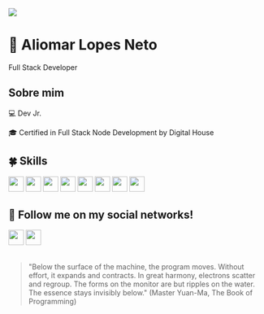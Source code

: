 <p><img src="https://media-exp1.licdn.com/dms/image/D4D16AQHXNckbuQfNbQ/profile-displaybackgroundimage-shrink_350_1400/0/1665662409427?e=1671062400&v=beta&t=hHOFsDFVQiZl4XboQPDDnA_gh7tLkaWCCFglh7W0Xig"><p>

# 🍃 Aliomar Lopes Neto 

<p>Full Stack Developer</p>

##  Sobre mim

<p> 💻 Dev Jr. </p>
<p> 🎓 Certified in Full Stack Node Development by Digital House </p>

## 🍀 Skills
<p>
<img src="https://img.shields.io/badge/HTML5-E34F26?style=for-the-badge&logo=html5&logoColor=white" style="margin-bottom: 4px;" height="30px">
<img src="https://img.shields.io/badge/CSS3-1572B6?style=for-the-badge&logo=css3&logoColor=white" style="margin-bottom: 4px;" height="30px">
<img src="https://img.shields.io/badge/JavaScript-F7DF1E?style=for-the-badge&logo=javascript&logoColor=black" style="margin-bottom: 4px;" height="30px">
<img src="https://img.shields.io/badge/Node.js-43853D?style=for-the-badge&logo=node.js&logoColor=white" style="margin-bottom: 4px;" height="30px">
<img src="https://img.shields.io/badge/React-20232A?style=for-the-badge&logo=react&logoColor=61DAFB" style="margin-bottom: 4px;" height="30px">
<img src="https://img.shields.io/badge/MongoDB-4EA94B?style=for-the-badge&logo=mongodb&logoColor=white" style="margin-bottom: 4px;" height="30px">
<img src="https://img.shields.io/badge/Sass-CC6699?style=for-the-badge&logo=sass&logoColor=white" style="margin-bottom: 4px;" height="30px">
<img src="https://img.shields.io/badge/Bootstrap-563D7C?style=for-the-badge&logo=bootstrap&logoColor=white" style="margin-bottom: 4px;" height="30px">
</p>

## 👥 Follow me on my social networks!
<p>
<a href="https://www.linkedin.com/in/aliomar-lopes-neto/"><img src="https://img.shields.io/badge/linkedin-1572B6?style=for-the-badge&logo=linkedin&logoColor=white" style="margin-bottom: 4px;" height="30px" target="_blank"></a>
<a href="https://www.instagram.com/ali_webdev/"><img src="https://img.shields.io/badge/Instagram-%23E4405F.svg?style=for-the-badge&logo=Instagram&logoColor=white" style="margin-bottom: 4px;" height="30px" target="_blank"></a>
</p>

##
>"Below the surface of the machine, the program moves. Without effort, it expands and contracts. In great harmony, electrons scatter and regroup. The forms on the monitor are but ripples on the water. The essence stays invisibly below." (Master Yuan-Ma, The Book of Programming)

